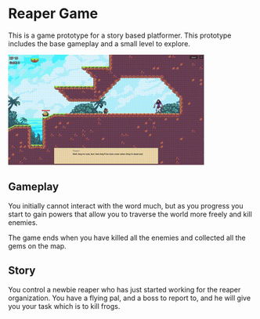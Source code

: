 # Reaper Game

This is a game prototype for a story based platformer. This prototype includes the base gameplay and a small level to explore.

![demo](demo.gif)


## Gameplay

You initially cannot interact with the word much, but as you progress you start to gain powers that allow you to traverse the world more freely and kill enemies.

The game ends when you have killed all the enemies and collected all the gems on the map.

## Story
You control a newbie reaper who has just started working for the reaper organization. You have a flying pal, and a boss to report to, and he will give you your task which is to kill frogs.